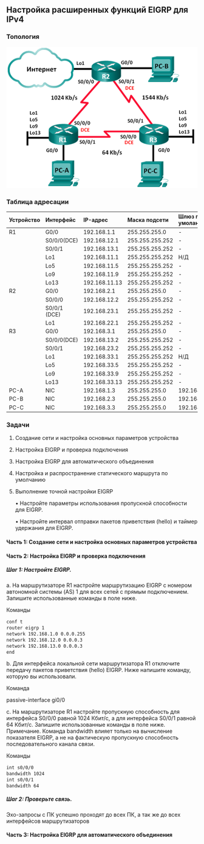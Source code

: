 ## Настройка расширенных функций EIGRP для IPv4

### Топология

![](topology.png)

### Таблица адресации

|Устройство	|Интерфейс   |IP-адрес	     |Маска подсети  |Шлюз по-умоланию |
|:----------|:-----------|:--------------|:--------------|:----------------|
| R1        |G0/0  	     |192.168.1.1    |255.255.255.0  | -               |
|	          |S0/0/0(DCE) |192.168.12.1   |255.255.255.252| -               |
|	          |S0/0/1      |192.168.13.1   |255.255.255.252| -               |
|	          |Lo1         |192.168.11.1   |255.255.255.252| Н/Д             |
|	          |Lo5         |192.168.11.5   |255.255.255.252| -               |
|	          |Lo9         |192.168.11.9   |255.255.255.252| -               |
|	          |Lo13        |192.168.11.13  |255.255.255.252| -               |
| R2        |G0/0  	     |192.168.2.1    |255.255.255.0  | -               |
|           |S0/0/0      |192.168.12.2   |255.255.255.252| -               |
|  	        |S0/0/1 (DCE)|192.168.23.1   |255.255.255.252| -               |
|	          |Lo1         |192.168.22.1   |255.255.255.252| -               |
| R3        |G0/0    	   |192.168.3.1    |255.255.255.0  | -               |
|	          |S0/0/0(DCE) |192.168.13.2   |255.255.255.252| -               |
|	          |S0/0/1      |192.168.23.2   |255.255.255.252| -               |
|	          |Lo1         |192.168.33.1   |255.255.255.252| Н/Д             |
|	          |Lo5         |192.168.33.5   |255.255.255.252| -               |
|	          |Lo9         |192.168.33.9   |255.255.255.252| -               |
|	          |Lo13        |192.168.33.13  |255.255.255.252| -               |
|	PC-A      |NIC         |192.168.1.3    |255.255.255.0  |192.168.1.1      |
|	PC-B      |NIC         |192.168.2.3    |255.255.255.0  |192.168.2.1      |
|	PC-C      |NIC         |192.168.3.3    |255.255.255.0  |192.168.3.1      |


### Задачи

 1. Создание сети и настройка основных параметров устройства
 2. Настройка EIGRP и проверка подключения
 3. Настройка EIGRP для автоматического объединения
 4. Настройка и распространение статического маршрута по умолчанию
 5. Выполнение точной настройки EIGRP
 
    •	Настройте параметры использования пропускной способности для EIGRP.
    
    •	Настройте интервал отправки пакетов приветствия (hello) и таймер удержания для EIGRP.

#### Часть 1:	Создание сети и настройка основных параметров устройства

#### Часть 2:	Настройка EIGRP и проверка подключения

##### Шаг 1:	Настройте EIGRP.

a.	На маршрутизаторе R1 настройте маршрутизацию EIGRP с номером автономной системы (AS) 1 для всех сетей с прямым подключением. Запишите использованные команды в поле ниже.

Команды

    conf t
    router eigrp 1
    network 192.168.1.0 0.0.0.255
    network 192.168.12.0 0.0.0.3
    network 192.168.13.0 0.0.0.3
    end
    
b.	Для интерфейса локальной сети маршрутизатора R1 отключите передачу пакетов приветствия (hello) EIGRP. Ниже напишите команду, которую вы использовали.

Команда
  
   passive-interface gi0/0
   
c.	На маршрутизаторе R1 настройте пропускную способность для интерфейса S0/0/0 равной 1024 Кбит/с, а для интерфейса S0/0/1 равной 64 Кбит/с. Запишите использованные команды в поле ниже. Примечание. Команда bandwidth влияет только на вычисление показателя EIGRP, а не на фактическую пропускную способность последовательного канала связи.

Команды

    int s0/0/0
    bandwidth 1024
    int s0/0/1
    bandwidth 64
    
##### Шаг 2:	Проверьте связь.

Эхо-запросы с ПК успешно проходят до всех ПК, а так же до всех интерфейсов маршрутизаторов

#### Часть 3:	Настройка EIGRP для автоматического объединения

